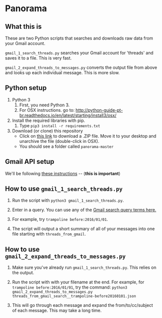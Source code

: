 # Panorama

## What this is

These are two Python scripts that searches and downloads raw data from your Gmail account.

`gmail_1_search_threads.py` searches your Gmail account for 'threads' and saves it to a file. This is very fast.

`gmail_2_expand_threads_to_messages.py` converts the output file from above and looks up each individual message. This is more slow.

## Python setup

1. Python 3 
    1. First, you need Python 3.
    2. For OSX instructions. go to: http://python-guide-pt-br.readthedocs.io/en/latest/starting/install3/osx/
2. Install the required libraries with pip.
    1. Type `pip3 install -r requirements.txt`
3. Download (or clone) this repository
    - Click on [this link](https://github.com/smalldatasquad/panorama/archive/master.zip) to download a .ZIP file. Move it to your desktop and unarchive the file (double-click in OSX).
    - You should see a folder called `panorama-master`
    
## Gmail API setup

We'll be following [these instructions](GMAIL_API_SETUP.md) -- (**this is important**)

## How to use `gmail_1_search_threads.py`

1. Run the script with `python3 gmail_1_search_threads.py`.

2. Enter in a query. You can use any of the [Gmail search query terms here.](https://developers.google.com/gmail/api/quickstart/python)

3. For example, try `trampoline before:2016/01/01`.

4. The script will output a short summary of all of your messages into one file starting with `threads_from_gmail`.

## How to use `gmail_2_expand_threads_to_messages.py`

1. Make sure you've already run `gmail_1_search_threads.py`. This relies on the output.

2. Run the script with with your filename at the end. For example, for `trampoline before:2016/01/01`, try the command: `python3 gmail_2_expand_threads_to_messages.py threads_from_gmail_search__trampoline-before20160101.json`

3. This will go through each message and expand the from/to/cc/subject of each message. This may take a long time.
